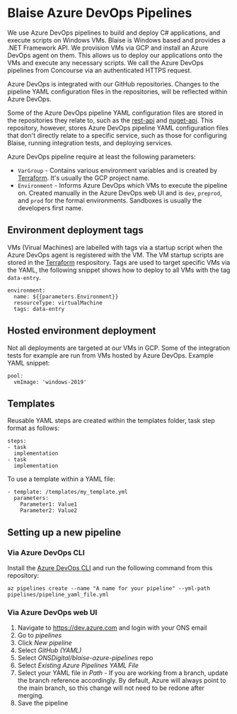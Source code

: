 # Blaise Azure DevOps Pipelines

We use Azure DevOps pipelines to build and deploy C# applications, and execute scripts on Windows VMs. Blaise is Windows based and provides a .NET Framework API. We provision VMs via GCP and install an Azure DevOps agent on them. This allows us to deploy our applications onto the VMs and execute any necessary scripts. We call the Azure DevOps pipelines from Concourse via an authenticated HTTPS request.

Azure DevOps is integrated with our GitHub repositories. Changes to the pipeline YAML configuration files in the repositories, will be reflected within Azure DevOps.

Some of the Azure DevOps pipeline YAML configuration files are stored in the repositories they relate to, such as the [rest-api](https://github.com/ONSdigital/blaise-api-rest) and [nuget-api](https://github.com/ONSdigital/blaise-nuget-api). This repository, however, stores Azure DevOps pipeline YAML configuration files that don't directly relate to a specific service, such as those for configuring Blaise, running integration tests, and deploying services.

Azure DevOps pipeline require at least the following parameters:

- `VarGroup` - Contains various environment variables and is created by [Terraform](https://github.com/ONSdigital/blaise-terraform). It's usually the GCP project name.
- `Environment` - Informs Azure DevOps which VMs to execute the pipeline on. Created manually in the Azure DevOps web UI and is `dev`, `preprod`, and `prod` for the formal environments. Sandboxes is usually the developers first name.

## Environment deployment tags

VMs (Virual Machines) are labelled with tags via a startup script when the Azure DevOps agent is registered with the VM. The VM startup scripts are stored in the [Terraform](https://github.com/ONSdigital/blaise-terraform) respository. Tags are used to target specific VMs via the YAML, the following snippet shows how to deploy to all VMs with the tag `data-entry`.

```
environment:
  name: ${{parameters.Environment}}
  resourceType: virtualMachine
  tags: data-entry
```

## Hosted environment deployment

Not all deployments are targeted at our VMs in GCP. Some of the integration tests for example are run from VMs hosted by Azure DevOps. Example YAML snippet:

```
pool:
  vmImage: 'windows-2019'
```

## Templates

Reusable YAML steps are created within the templates folder, task step format as follows:

```
steps:
- task
  implementation
- task
  implementation
```

To use a template within a YAML file:

```
- template: /templates/my_template.yml
  parameters:
    Parameter1: Value1
    Parameter2: Value2
```

## Setting up a new pipeline

### Via Azure DevOps CLI

Install the [Azure DevOps CLI](https://learn.microsoft.com/en-us/cli/azure/install-azure-cli) and run the following command from this repository:

```
az pipelines create --name "A name for your pipeline" --yml-path pipelines/pipeline_yaml_file.yml
```

### Via Azure DevOps web UI

1. Navigate to <https://dev.azure.com> and login with your ONS email
1. Go to *pipelines*
1. Click *New pipeline*
1. Select *GitHub (YAML)*
1. Select *ONSDigital/blaise-azure-pipelines* repo
1. Select *Existing Azure Pipelines YAML File*
1. Select your YAML file in *Path* - If you are working from a branch, update the branch reference accordingly. By default, Azure will always point to the main branch, so this change will not need to be redone after merging.
1. Save the pipeline
